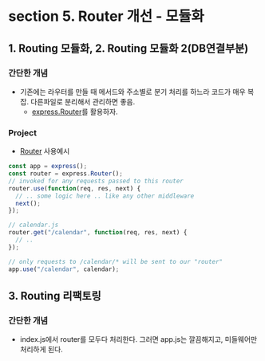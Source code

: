 # section 5. Router 개선 - 모듈화

## 1. Routing 모듈화, 2. Routing 모듈화 2(DB연결부분)

### 간단한 개념

- 기존에는 라우터를 만들 때 메서드와 주소별로 분기 처리를 하느라 코드가 매우 복잡. 다른파일로 분리해서 관리하면 좋음.
  - [express.Router](https://expressjs.com/ko/4x/api.html#express.router)를 활용하자.

### Project

- [Router](https://expressjs.com/ko/4x/api.html#router) 사용예시

```javascript
const app = express();
const router = express.Router();
// invoked for any requests passed to this router
router.use(function(req, res, next) {
  // .. some logic here .. like any other middleware
  next();
});

// calendar.js
router.get("/calendar", function(req, res, next) {
  // ..
});

// only requests to /calendar/* will be sent to our "router"
app.use("/calendar", calendar);
```

## 3. Routing 리팩토링

### 간단한 개념

- index.js에서 router를 모두다 처리한다. 그러면 app.js는 깔끔해지고, 미들웨어만 처리하게 된다.
